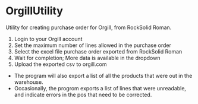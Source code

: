 # OrgillUtility
Utility for creating purchase order for Orgill, from RockSolid Roman.

1. Login to your Orgill account
2. Set the maximum number of lines allowed in the purchase order
3. Select the excel file purchase order exported from RockSolid Roman
4. Wait for completion; More data is available in the dropdown
5. Upload the exported csv to orgill.com

* The program will also export a list of all the products that were out in the warehouse.
* Occasionally, the progrom exports a list of lines that were unreadable, and indicate errors in the pos that need to be corrected.
